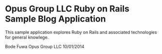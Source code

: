 # Opus Group LLC Ruby on Rails Sample Blog Application

This sample application explores Ruby on Rails and associated technologies for general knowlege.

Bode Fuwa
Opus Group LLC
10/01/2014
